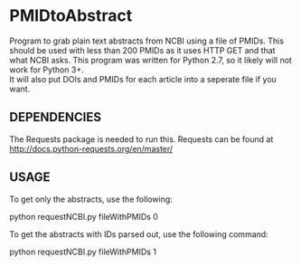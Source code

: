 # PMIDtoAbstract
Program to grab plain text abstracts from NCBI using a file of PMIDs.  This should be used with less than 200 PMIDs as it uses HTTP GET and that what NCBI asks.  This program was written for Python 2.7, so it likely will not work for Python 3+.  
It will also put DOIs and PMIDs for each article into a seperate file if you want.

## DEPENDENCIES

The Requests package is needed to run this.  Requests can be found at http://docs.python-requests.org/en/master/

## USAGE

To get only the abstracts, use the following:

python requestNCBI.py fileWithPMIDs 0

To get the abstracts with IDs parsed out, use the following command:

python requestNCBI.py fileWithPMIDs 1
